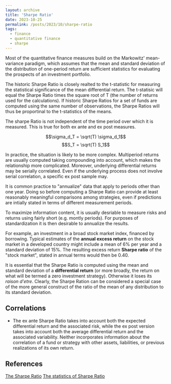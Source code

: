 ```yaml
---
layout: archive
title: 'Sharpe Ratio'
date: 2023-10-25
permalink: /posts/2023/10/sharpe-ratio
tags:
  - finance
  - quantitative finance
  - sharpe
---
```


Most of the quantitative finance measures build on the Markowitz' mean-variance paradigm, which assumes that the mean and standard deviation of the distribution of one-period return are sufficient statistics for evaluating the prospects of an investment portfolio.

The historic Sharpe Ratio is closely realted to the t-statistic for measuring the statistical significance of the mean differential return. The t-statisic will equal the Sharpe Ratio times the square root of T (the number of returns used for the calculations). If historic Sharpe Ratios for a set of funds are computed using the same number of observations, the Sharpe Ratios will thus be proportinal to the t-statistics of the means.

The sharpe Ratio is not independent of the time period over which it is measured. This is true for both ex ante and ex post measures.

$$\sigma_d_T = \sqrt(T) \sigma_d_1$$
$$S_T = \sqrt(T) S_1$$

In practice, the situation is likely to be more complex. Multiperiod returns are usually computed taking compounding into account, which makes the relationship more complicated. Moreover, underlying differential returns may be serially correlated. Even if the underlying process does not involve serial correlation, a specific ex post sample may.

It is common practice to "annualize" data that apply to periods other than one year. Doing so before computing a Sharpe Ratio can provide at least reasonably meaningful comparisons among strategies, even if predictions are intially stated in terms of different measurement periods.

To maximize information content, it is usually desriable to measure risks and returns using fairly short (e.g. montly periods). For purposes of standardization it is then desirable to annualize the results.

For example, an investment in a broad stock market index, financed by borrowing. Typical estimates of the **annual excess return** on the stock market in a developed country might include a mean of 6% per year and a standard deviation of 15%. The resulting excess return **Sharpe ratio** of the "stock market", stated in annual terms would then be 0.40.

It is essential that the Sharpe Ratio is computed using the mean and standard deviation of a **differential return** (or more broadly, the return on what will be termed a zero investment strategy). Otherwise it loses its *raison d'etre*. Clearly, the Sharpe Ration can be considered a special case of the more general construct of the ratio of the mean of any distribution to its standard deviation.

## Correlations
- The ex ante Sharpe Ratio takes into account both the expected differential return and the associated risk, while the ex post version takes into account both the average differential return and the associated variability. Neither incorporates information about the correlation of a fund or strategy with other assets, liabilities, or previous realizations of its own return.

## References
[The Sharpe Ratio](https://web.stanford.edu/~wfsharpe/art/sr/sr.htm)
[The statistics of Sharpe Ratio](https://citeseerx.ist.psu.edu/document?repid=rep1&type=pdf&doi=05561b77acfdd034a585c32048819cc9ba6d1434)

